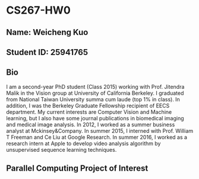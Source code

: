 # CS267-HW0
## Name: Weicheng Kuo
## Student ID: 25941765

## Bio
I am a second-year PhD student (Class 2015) working with Prof. Jitendra Malik in the Vision group at University of California Berkeley. I graduated from National Taiwan University summa cum laude (top 1% in class). In addition, I was the Berkeley Graduate Fellowship recipient of EECS department. My current interests are Computer Vision and Machine learning, but I also have some journal publications in biomedical imaging and medical image analysis. In 2012, I worked as a summer business analyst at Mckinsey&Company. In summer 2015, I interned with Prof. William T Freeman and Ce Liu at Google Research. In summer 2016, I worked as a research intern at Apple to develop video analysis algorithm by unsupervised sequence learning techniques.

## Parallel Computing Project of Interest


